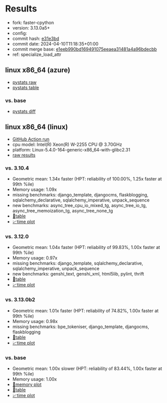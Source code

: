 # Results

- fork: faster-cpython
- version: 3.13.0a5+
- config: 
- commit hash: [e31e3bd](https://github.com/faster%2dcpython/cpython/commit/e31e3bd)
- commit date: 2024-04-10T11:18:35+01:00
- commit merge base: [e1eeb990bd169491075eeaea31481a4a96bdecbb](https://github.com/faster%2dcpython/cpython/commit/e1eeb990bd169491075eeaea31481a4a96bdecbb)
- ref: specialize_load_attr

## linux x86_64 (azure)

- [pystats raw](bm-20240410-azure-x86_64-faster%252dcpython-specialize_load_attr-3.13.0a5%2B-e31e3bd-pystats.json)
- [pystats table](bm-20240410-azure-x86_64-faster%252dcpython-specialize_load_attr-3.13.0a5%2B-e31e3bd-pystats.md)

### vs. base

- [pystats diff](bm-20240410-azure-x86_64-faster%252dcpython-specialize_load_attr-3.13.0a5%2B-e31e3bd-pystats-vs-base.md)

## linux x86_64 (linux)

- [GitHub Action run](https://github.com/faster-cpython/benchmarking/actions/runs/8629656478)
- cpu model: Intel(R) Xeon(R) W-2255 CPU @ 3.70GHz
- platform: Linux-5.4.0-164-generic-x86_64-with-glibc2.31
- [raw results](bm-20240410-linux-x86_64-faster%252dcpython-specialize_load_attr-3.13.0a5%2B-e31e3bd.json)

### vs. 3.10.4

- Geometric mean: 1.34x faster (HPT: reliability of 100.00%, 1.25x faster at 99th %ile)
- Memory usage: 1.09x
- missing benchmarks: django_template, djangocms, flaskblogging, sqlalchemy_declarative, sqlalchemy_imperative, unpack_sequence
- new benchmarks: async_tree_cpu_io_mixed_tg, async_tree_io_tg, async_tree_memoization_tg, async_tree_none_tg
- [📄table](bm-20240410-linux-x86_64-faster%252dcpython-specialize_load_attr-3.13.0a5%2B-e31e3bd-vs-3.10.4.md)
- [📈time plot](bm-20240410-linux-x86_64-faster%252dcpython-specialize_load_attr-3.13.0a5%2B-e31e3bd-vs-3.10.4.svg)

### vs. 3.12.0

- Geometric mean: 1.04x faster (HPT: reliability of 99.83%, 1.00x faster at 99th %ile)
- Memory usage: 0.97x
- missing benchmarks: django_template, sqlalchemy_declarative, sqlalchemy_imperative, unpack_sequence
- new benchmarks: genshi_text, genshi_xml, html5lib, pylint, thrift
- [📄table](bm-20240410-linux-x86_64-faster%252dcpython-specialize_load_attr-3.13.0a5%2B-e31e3bd-vs-3.12.0.md)
- [📈time plot](bm-20240410-linux-x86_64-faster%252dcpython-specialize_load_attr-3.13.0a5%2B-e31e3bd-vs-3.12.0.svg)

### vs. 3.13.0b2

- Geometric mean: 1.01x faster (HPT: reliability of 74.82%, 1.00x faster at 99th %ile)
- Memory usage: 0.98x
- missing benchmarks: bpe_tokeniser, django_template, djangocms, flaskblogging
- [📄table](bm-20240410-linux-x86_64-faster%252dcpython-specialize_load_attr-3.13.0a5%2B-e31e3bd-vs-3.13.0b2.md)
- [📈time plot](bm-20240410-linux-x86_64-faster%252dcpython-specialize_load_attr-3.13.0a5%2B-e31e3bd-vs-3.13.0b2.svg)

### vs. base

- Geometric mean: 1.00x slower (HPT: reliability of 83.44%, 1.00x faster at 99th %ile)
- Memory usage: 1.00x
- [🧠memory plot](bm-20240410-linux-x86_64-faster%252dcpython-specialize_load_attr-3.13.0a5%2B-e31e3bd-vs-base-mem.svg)
- [📄table](bm-20240410-linux-x86_64-faster%252dcpython-specialize_load_attr-3.13.0a5%2B-e31e3bd-vs-base.md)
- [📈time plot](bm-20240410-linux-x86_64-faster%252dcpython-specialize_load_attr-3.13.0a5%2B-e31e3bd-vs-base.svg)

